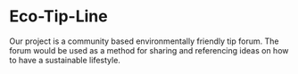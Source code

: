 # Eco-Tip-Line
Our project is a community based environmentally friendly tip forum. The forum would be used as a method for sharing and referencing ideas on how to have a sustainable lifestyle. 
